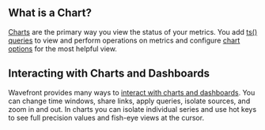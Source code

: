 ## What is a Chart?

[Charts](https://community.wavefront.com/docs/DOC-1064) are the primary way you view the status of your metrics. You add
[ts() queries](https://community.wavefront.com/docs/DOC-1019) to view and perform operations on metrics and configure
[chart options](https://community.wavefront.com/docs/DOC-1158) for the most helpful view.

## Interacting with Charts and Dashboards

Wavefront provides many ways to [interact with charts and dashboards](https://community.wavefront.com/docs/DOC-1067).
You can change time windows, share links, apply queries, isolate sources, and zoom in and out. In charts you can isolate
individual series and use hot keys to see full precision values and fish-eye views at the cursor.
